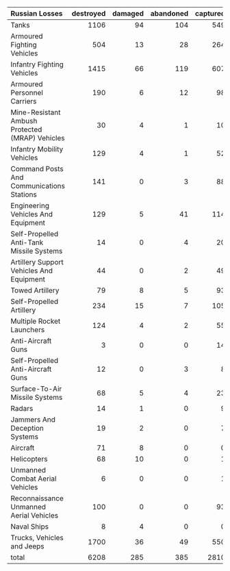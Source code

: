 | Russian Losses                                   |   destroyed |   damaged |   abandoned |   captured |   total |
|:-------------------------------------------------|------------:|----------:|------------:|-----------:|--------:|
| Tanks                                            |        1106 |        94 |         104 |        549 |    1853 |
| Armoured Fighting Vehicles                       |         504 |        13 |          28 |        264 |     809 |
| Infantry Fighting Vehicles                       |        1415 |        66 |         119 |        607 |    2207 |
| Armoured Personnel Carriers                      |         190 |         6 |          12 |         98 |     306 |
| Mine-Resistant Ambush Protected  (MRAP) Vehicles |          30 |         4 |           1 |         10 |      45 |
| Infantry Mobility Vehicles                       |         129 |         4 |           1 |         52 |     186 |
| Command Posts And Communications Stations        |         141 |         0 |           3 |         88 |     232 |
| Engineering Vehicles And Equipment               |         129 |         5 |          41 |        114 |     289 |
| Self-Propelled Anti-Tank Missile Systems         |          14 |         0 |           4 |         20 |      38 |
| Artillery Support Vehicles And Equipment         |          44 |         0 |           2 |         49 |      95 |
| Towed Artillery                                  |          79 |         8 |           5 |         93 |     185 |
| Self-Propelled Artillery                         |         234 |        15 |           7 |        105 |     361 |
| Multiple Rocket Launchers                        |         124 |         4 |           2 |         55 |     185 |
| Anti-Aircraft Guns                               |           3 |         0 |           0 |         14 |      17 |
| Self-Propelled Anti-Aircraft Guns                |          12 |         0 |           3 |          8 |      23 |
| Surface-To-Air Missile Systems                   |          68 |         5 |           4 |         23 |     100 |
| Radars                                           |          14 |         1 |           0 |          9 |      24 |
| Jammers And Deception Systems                    |          19 |         2 |           0 |          7 |      28 |
| Aircraft                                         |          71 |         8 |           0 |          0 |      79 |
| Helicopters                                      |          68 |        10 |           0 |          1 |      79 |
| Unmanned Combat Aerial Vehicles                  |           6 |         0 |           0 |          1 |       7 |
| Reconnaissance Unmanned Aerial Vehicles          |         100 |         0 |           0 |         93 |     193 |
| Naval Ships                                      |           8 |         4 |           0 |          0 |      12 |
| Trucks, Vehicles and Jeeps                       |        1700 |        36 |          49 |        550 |    2335 |
| total                                            |        6208 |       285 |         385 |       2810 |    9688 |